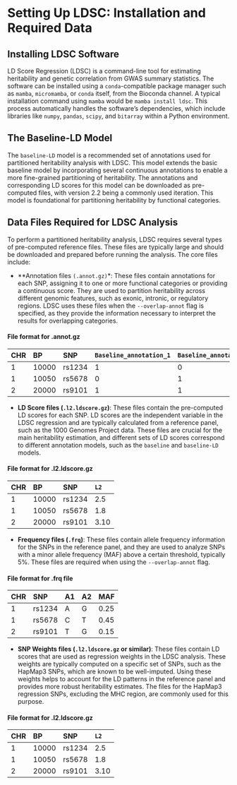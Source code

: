 # Setting Up LDSC: Installation and Required Data

## Installing LDSC Software

LD Score Regression (LDSC) is a command-line tool for estimating
heritability and genetic correlation from GWAS summary statistics. The
software can be installed using a `conda`-compatible package manager
such as `mamba`, `micromamba`, or `conda` itself, from the Bioconda
channel. A typical installation command using `mamba` would be
`mamba install ldsc`. This process automatically handles the software’s
dependencies, which include libraries like `numpy`, `pandas`, `scipy`,
and `bitarray` within a Python environment.

## The Baseline-LD Model

The `baseline-LD` model is a recommended set of annotations used for
partitioned heritability analysis with LDSC. This model extends the
basic baseline model by incorporating several continuous annotations to
enable a more fine-grained partitioning of heritability. The annotations
and corresponding LD scores for this model can be downloaded as
pre-computed files, with version 2.2 being a commonly used iteration.
This model is foundational for partitioning heritability by functional
categories.

## Data Files Required for LDSC Analysis

To perform a partitioned heritability analysis, LDSC requires several
types of pre-computed reference files. These files are typically large
and should be downloaded and prepared before running the analysis. The
core files include:

-   \*\*Annotation files `(.annot.gz)`\*: These files contain
    annotations for each SNP, assigning it to one or more functional
    categories or providing a continuous score. They are used to
    partition heritability across different genomic features, such as
    exonic, intronic, or regulatory regions. LDSC uses these files when
    the `--overlap-annot` flag is specified, as they provide the
    information necessary to interpret the results for overlapping
    categories.

#### File format for .annot.gz

<table>
<thead>
<tr>
<th style="text-align: left;">CHR</th>
<th style="text-align: left;">BP</th>
<th style="text-align: left;">SNP</th>
<th style="text-align: left;"><code>Baseline_annotation_1</code></th>
<th style="text-align: left;"><code>Baseline_annotation_2</code></th>
</tr>
</thead>
<tbody>
<tr>
<td style="text-align: left;">1</td>
<td style="text-align: left;">10000</td>
<td style="text-align: left;">rs1234</td>
<td style="text-align: left;">1</td>
<td style="text-align: left;">0</td>
</tr>
<tr>
<td style="text-align: left;">1</td>
<td style="text-align: left;">10050</td>
<td style="text-align: left;">rs5678</td>
<td style="text-align: left;">0</td>
<td style="text-align: left;">1</td>
</tr>
<tr>
<td style="text-align: left;">2</td>
<td style="text-align: left;">20000</td>
<td style="text-align: left;">rs9101</td>
<td style="text-align: left;">1</td>
<td style="text-align: left;">1</td>
</tr>
</tbody>
</table>

-   **LD Score files (`.l2.ldscore.gz`)**: These files contain the
    pre-computed LD scores for each SNP. LD scores are the independent
    variable in the LDSC regression and are typically calculated from a
    reference panel, such as the 1000 Genomes Project data. These files
    are crucial for the main heritability estimation, and different sets
    of LD scores correspond to different annotation models, such as the
    `baseline` and `baseline-LD` models.

#### File format for .l2.ldscore.gz

<table>
<thead>
<tr>
<th style="text-align: left;">CHR</th>
<th style="text-align: left;">BP</th>
<th style="text-align: left;">SNP</th>
<th style="text-align: left;"><code>L2</code></th>
</tr>
</thead>
<tbody>
<tr>
<td style="text-align: left;">1</td>
<td style="text-align: left;">10000</td>
<td style="text-align: left;">rs1234</td>
<td style="text-align: left;">2.5</td>
</tr>
<tr>
<td style="text-align: left;">1</td>
<td style="text-align: left;">10050</td>
<td style="text-align: left;">rs5678</td>
<td style="text-align: left;">1.8</td>
</tr>
<tr>
<td style="text-align: left;">2</td>
<td style="text-align: left;">20000</td>
<td style="text-align: left;">rs9101</td>
<td style="text-align: left;">3.10</td>
</tr>
</tbody>
</table>

-   **Frequency files (`.frq`)**: These files contain allele frequency
    information for the SNPs in the reference panel, and they are used
    to analyze SNPs with a minor allele frequency (MAF) above a certain
    threshold, typically 5%. These files are required when using the
    `--overlap-annot` flag.

#### File format for .frq file

<table>
<thead>
<tr>
<th style="text-align: left;">CHR</th>
<th style="text-align: left;">SNP</th>
<th style="text-align: left;">A1</th>
<th style="text-align: left;">A2</th>
<th style="text-align: left;">MAF</th>
</tr>
</thead>
<tbody>
<tr>
<td style="text-align: left;">1</td>
<td style="text-align: left;">rs1234</td>
<td style="text-align: left;">A</td>
<td style="text-align: left;">G</td>
<td style="text-align: left;">0.25</td>
</tr>
<tr>
<td style="text-align: left;">1</td>
<td style="text-align: left;">rs5678</td>
<td style="text-align: left;">C</td>
<td style="text-align: left;">T</td>
<td style="text-align: left;">0.45</td>
</tr>
<tr>
<td style="text-align: left;">2</td>
<td style="text-align: left;">rs9101</td>
<td style="text-align: left;">T</td>
<td style="text-align: left;">G</td>
<td style="text-align: left;">0.15</td>
</tr>
</tbody>
</table>

-   **SNP Weights files (`.l2.ldscore.gz` or similar)**: These files
    contain LD scores that are used as regression weights in the LDSC
    analysis. These weights are typically computed on a specific set of
    SNPs, such as the HapMap3 SNPs, which are known to be well-imputed.
    Using these weights helps to account for the LD patterns in the
    reference panel and provides more robust heritability estimates. The
    files for the HapMap3 regression SNPs, excluding the MHC region, are
    commonly used for this purpose.

#### File format for .l2.ldscore.gz

<table>
<thead>
<tr>
<th style="text-align: left;">CHR</th>
<th style="text-align: left;">BP</th>
<th style="text-align: left;">SNP</th>
<th style="text-align: left;"><code>L2</code></th>
</tr>
</thead>
<tbody>
<tr>
<td style="text-align: left;">1</td>
<td style="text-align: left;">10000</td>
<td style="text-align: left;">rs1234</td>
<td style="text-align: left;">2.5</td>
</tr>
<tr>
<td style="text-align: left;">1</td>
<td style="text-align: left;">10050</td>
<td style="text-align: left;">rs5678</td>
<td style="text-align: left;">1.8</td>
</tr>
<tr>
<td style="text-align: left;">2</td>
<td style="text-align: left;">20000</td>
<td style="text-align: left;">rs9101</td>
<td style="text-align: left;">3.10</td>
</tr>
</tbody>
</table>
